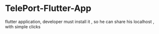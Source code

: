 # TelePort-Flutter-App
flutter application, developer must install it , so he can share his localhost , with simple clicks  
